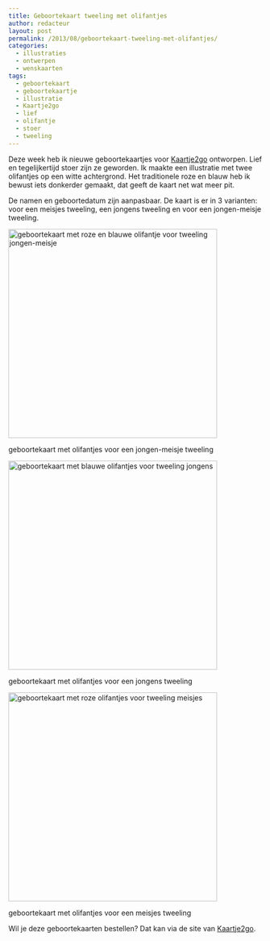 ```yaml
---
title: Geboortekaart tweeling met olifantjes
author: redacteur
layout: post
permalink: /2013/08/geboortekaart-tweeling-met-olifantjes/
categories:
  - illustraties
  - ontwerpen
  - wenskaarten
tags:
  - geboortekaart
  - geboortekaartje
  - illustratie
  - Kaartje2go
  - lief
  - olifantje
  - stoer
  - tweeling
---
```

Deze week heb ik nieuwe geboortekaartjes voor <a title="ga naar de site van Kaartje2go" href="http://www.kaartje2go.nl/?sk_id=48" target="_blank" rel="nofollow">Kaartje2go</a> ontworpen. Lief en tegelijkertijd stoer zijn ze geworden. Ik maakte een illustratie met twee olifantjes op een witte achtergrond. Het traditionele roze en blauw heb ik bewust iets donkerder gemaakt, dat geeft de kaart net wat meer pit.

De namen en geboortedatum zijn aanpasbaar. De kaart is er in 3 varianten: voor een meisjes tweeling, een jongens tweeling en voor een jongen-meisje tweeling.

<div id="attachment_4082" style="width: 424px" class="wp-caption aligncenter">
  <a href="http://www.kaartje2go.nl/geboortekaartjes/olifantjes-tweeling-jongen-en-meisje" target="_blank"><img class="size-full wp-image-4082      " title="je kunt deze geboortekaart via Kaartje2go bestellen, klik op de kaart" src="/wordpress/wp-content/uploads/2013/08/geboortekaart_olifantjes_tweeling_jongen_meisje.jpg" alt="geboortekaart met roze en blauwe olifantje voor tweeling jongen-meisje" width="414" height="414" /></a>
  
  <p class="wp-caption-text">
    geboortekaart met olifantjes voor een jongen-meisje tweeling
  </p>
</div>

<div id="attachment_4083" style="width: 424px" class="wp-caption aligncenter">
  <a href="http://www.kaartje2go.nl/geboortekaartjes/olifantjes-tweeling-jongens" target="_blank"><img class="size-full wp-image-4083  " title="je kunt deze geboortekaart via Kaartje2go bestellen, klik op de kaart" src="/wordpress/wp-content/uploads/2013/08/geboortekaart_olifantjes_tweeling_jongens.jpg" alt="geboortekaart met blauwe olifantjes voor tweeling jongens" width="414" height="414" /></a>
  
  <p class="wp-caption-text">
    geboortekaart met olifantjes voor een jongens tweeling
  </p>
</div>

<div id="attachment_4084" style="width: 424px" class="wp-caption aligncenter">
  <a href="http://www.kaartje2go.nl/geboortekaartjes/olifantjes-tweeling-meisjes" target="_blank"><img class="size-full wp-image-4084 " title="je kunt deze geboortekaart via Kaartje2go bestellen, klik op de kaart" src="/wordpress/wp-content/uploads/2013/08/geboortekaart_olifantjes_tweeling_meisjes.jpg" alt="geboortekaart met roze olifantjes voor tweeling meisjes" width="414" height="414" /></a>
  
  <p class="wp-caption-text">
    geboortekaart met olifantjes voor een meisjes tweeling
  </p>
</div>

Wil je deze geboortekaarten bestellen? Dat kan via de site van <a title="bekijk deze geboortekaartjes op Kaartje2go" href="http://www.kaartje2go.nl/kaartenwinkel/De+Schildertuin/?sk_id=48" target="_blank" rel="nofollow">Kaartje2go</a>.
